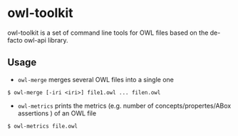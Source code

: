 owl-toolkit
===========

owl-toolkit is a set of command line tools for OWL files based on the
de-facto owl-api library.

Usage
----------

* `owl-merge` merges several OWL files into a single one

```console
$ owl-merge [-iri <iri>] file1.owl ... filen.owl
```

* `owl-metrics` prints the metrics (e.g. number of
  concepts/propertes/ABox assertions
  ) of an OWL file
  
```console
$ owl-metrics file.owl
```

